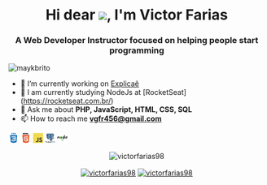 <h1 align="center">Hi dear <img src="https://raw.githubusercontent.com/kaueMarques/kaueMarques/master/hi.gif" width="30px">, I'm Victor Farias</h1>
<h3 align="center">A Web Developer Instructor focused on helping people start programming</h3>
<p align="left"> <img src="https://komarev.com/ghpvc/?username=maykbrito" alt="maykbrito" /> </p>

- 🔭 I’m currently working on [Explicaê](https://explicae.com.br/)
- 🌱 I am currently studying NodeJs at [RocketSeat] (https://rocketseat.com.br/)
- 💬 Ask me about **PHP, JavaScript, HTML, CSS, SQL**
- 📫 How to reach me **vgfr456@gmail.com**


<p align="left">
<img src="https://raw.githubusercontent.com/devicons/devicon/master/icons/css3/css3-plain-wordmark.svg" alt="css3"  width="20" height="20"/>
<img src="https://raw.githubusercontent.com/devicons/devicon/master/icons/html5/html5-original-wordmark.svg" alt="html5"  width="20" height="20"/>
<img src="https://raw.githubusercontent.com/devicons/devicon/master/icons/javascript/javascript-original.svg" alt="javascript" width="20" height="20"/>
<img src="https://raw.githubusercontent.com/devicons/devicon/master/icons/postgresql/postgresql-original-wordmark.svg" alt="postgresql" width="20" height="20"/>
<img src="https://raw.githubusercontent.com/devicons/devicon/master/icons/nodejs/nodejs-original-wordmark.svg" alt="nodejs" width="20" height="20"/></p><p align="center">
<img src="https://github-readme-stats.vercel.app/api?username=victorfarias98&show_icons=true" alt="victorfarias98"/> 
</p>

<p align="center">
<a href="https://linkedin.com/in/victorfarias98/" target="blank"><img align="center" src="https://cdn.jsdelivr.net/npm/simple-icons@3.0.1/icons/linkedin.svg" alt="victorfarias98" height="20" width="20" /></a>
<a href="https://www.instagram.com/farias.victor98/" target="blank"><img align="center" src="https://cdn.jsdelivr.net/npm/simple-icons@3.0.1/icons/instagram.svg" alt="victorfarias98" height="20" width="20" /></a>
</p>

